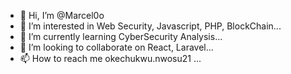 - 👋 Hi, I’m @Marcel0o
- 👀 I’m interested in Web Security, Javascript, PHP, BlockChain...
- 🌱 I’m currently learning CyberSecurity Analysis...
- 💞️ I’m looking to collaborate on React, Laravel...
- 📫 How to reach me okechukwu.nwosu21 ...

<!---
Marcel0o/Marcel0o is a ✨ special ✨ repository because its `README.md` (this file) appears on your GitHub profile.
You can click the Preview link to take a look at your changes.
--->
